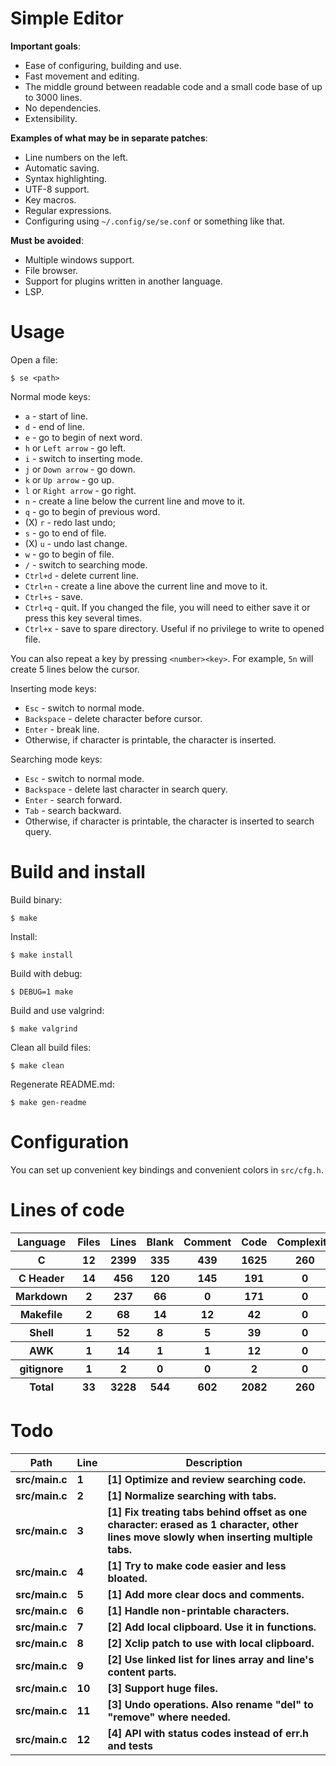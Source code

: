 # Simple Editor

**Important goals**:

- Ease of configuring, building and use.
- Fast movement and editing.
- The middle ground between readable code and a small code base of up to 3000 lines.
- No dependencies.
- Extensibility.

**Examples of what may be in separate patches**:

- Line numbers on the left.
- Automatic saving.
- Syntax highlighting.
- UTF-8 support.
- Key macros.
- Regular expressions.
- Configuring using `~/.config/se/se.conf` or something like that.

**Must be avoided**:

- Multiple windows support.
- File browser.
- Support for plugins written in another language.
- LSP.

# Usage

Open a file:

```
$ se <path>
```

Normal mode keys:

- `a` - start of line.
- `d` - end of line.
- `e` - go to begin of next word.
- `h` or `Left arrow` - go left.
- `i` - switch to inserting mode.
- `j` or `Down arrow` - go down.
- `k` or `Up arrow` - go up.
- `l` or `Right arrow` - go right.
- `n` - create a line below the current line and move to it.
- `q` - go to begin of previous word.
- (X) `r` - redo last undo;
- `s` - go to end of file.
- (X) `u` - undo last change.
- `w` - go to begin of file.
- `/` - switch to searching mode.
- `Ctrl+d` - delete current line.
- `Ctrl+n` - create a line above the current line and move to it.
- `Ctrl+s` - save.
- `Ctrl+q` - quit. If you changed the file, you will need to either save it or press this key several times.
- `Ctrl+x` - save to spare directory. Useful if no privilege to write to opened file.

You can also repeat a key by pressing `<number><key>`. For example, `5n` will create 5 lines below the cursor.

Inserting mode keys:

- `Esc` - switch to normal mode.
- `Backspace` - delete character before cursor.
- `Enter` - break line.
- Otherwise, if character is printable, the character is inserted.

Searching mode keys:

- `Esc` - switch to normal mode.
- `Backspace` - delete last character in search query.
- `Enter` - search forward.
- `Tab` - search backward.
- Otherwise, if character is printable, the character is inserted to search query.

# Build and install

Build binary:

```
$ make
```

Install:

```
$ make install
```

Build with debug:

```
$ DEBUG=1 make
```

Build and use valgrind:

```
$ make valgrind
```

Clean all build files:

```
$ make clean
```

Regenerate README.md:

```
$ make gen-readme
```

# Configuration

You can set up convenient key bindings and convenient colors in `src/cfg.h`.


# Lines of code

<table id="scc-table">
	<thead><tr>
		<th>Language</th>
		<th>Files</th>
		<th>Lines</th>
		<th>Blank</th>
		<th>Comment</th>
		<th>Code</th>
		<th>Complexity</th>
		<th>Bytes</th>
	</tr></thead>
	<tbody><tr>
		<th>C</th>
		<th>12</th>
		<th>2399</th>
		<th>335</th>
		<th>439</th>
		<th>1625</th>
		<th>260</th>
		<th>56924</th>
	</tr><tr>
		<th>C Header</th>
		<th>14</th>
		<th>456</th>
		<th>120</th>
		<th>145</th>
		<th>191</th>
		<th>0</th>
		<th>11277</th>
	</tr><tr>
		<th>Markdown</th>
		<th>2</th>
		<th>237</th>
		<th>66</th>
		<th>0</th>
		<th>171</th>
		<th>0</th>
		<th>4802</th>
	</tr><tr>
		<th>Makefile</th>
		<th>2</th>
		<th>68</th>
		<th>14</th>
		<th>12</th>
		<th>42</th>
		<th>0</th>
		<th>1405</th>
	</tr><tr>
		<th>Shell</th>
		<th>1</th>
		<th>52</th>
		<th>8</th>
		<th>5</th>
		<th>39</th>
		<th>0</th>
		<th>1008</th>
	</tr><tr>
		<th>AWK</th>
		<th>1</th>
		<th>14</th>
		<th>1</th>
		<th>1</th>
		<th>12</th>
		<th>0</th>
		<th>220</th>
	</tr><tr>
		<th>gitignore</th>
		<th>1</th>
		<th>2</th>
		<th>0</th>
		<th>0</th>
		<th>2</th>
		<th>0</th>
		<th>11</th>
	</tr></tbody>
	<tfoot><tr>
		<th>Total</th>
		<th>33</th>
		<th>3228</th>
		<th>544</th>
		<th>602</th>
		<th>2082</th>
		<th>260</th>
    	<th>75647</th>
	</tr></tfoot>
	</table>

# Todo

|Path|Line|Description|
|-|-|-|
|**src/main.c**|**1**|**[1] Optimize and review searching code.**|
|**src/main.c**|**2**|**[1] Normalize searching with tabs.**|
|**src/main.c**|**3**|**[1] Fix treating tabs behind offset as one character: erased as 1 character, other lines move slowly when inserting multiple tabs.**|
|**src/main.c**|**4**|**[1] Try to make code easier and less bloated.**|
|**src/main.c**|**5**|**[1] Add more clear docs and comments.**|
|**src/main.c**|**6**|**[1] Handle non-printable characters.**|
|**src/main.c**|**7**|**[2] Add local clipboard. Use it in functions.**|
|**src/main.c**|**8**|**[2] Xclip patch to use with local clipboard.**|
|**src/main.c**|**9**|**[2] Use linked list for lines array and line's content parts.**|
|**src/main.c**|**10**|**[3] Support huge files.**|
|**src/main.c**|**11**|**[3] Undo operations. Also rename "del" to "remove" where needed.**|
|**src/main.c**|**12**|**[4] API with status codes instead of err.h and tests**|
